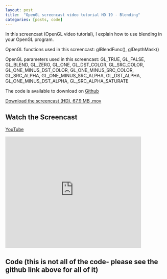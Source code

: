 ```yaml
---
layout: post
title:  "OpenGL screencast video tutorial HD 19 - Blending"
categories: [posts, code]
---
```

In this screencast (OpenGL video tutorial), I explain how to use blending in your OpenGL program.

OpenGL functions used in this screencast:
glBlendFunc(), glDepthMask()

OpenGL parameters used in this screencast:
GL_TRUE, GL_FALSE, GL_BLEND, GL_ZERO, GL_ONE, GL_DST_COLOR, GL_SRC_COLOR, GL_ONE_MINUS_DST_COLOR, GL_ONE_MINUS_SRC_COLOR, GL_SRC_ALPHA, GL_ONE_MINUS_SRC_ALPHA, GL_DST_ALPHA, GL_ONE_MINUS_DST_ALPHA, GL_SRC_ALPHA_SATURATE

The code is available to download on [Github](https://github.com/davidwparker/opengl-screencasts-2)

[Download the screencast (HD), 67.9 MB .mov](https://dl.dropboxusercontent.com/s/ipv4rwl6nhomjgk/episode-019.mov?dl=1)

## Watch the Screencast

[YouTube](http://www.youtube.com/watch?v=dx929y43x4M)

<iframe width="425" height="349" src="http://www.youtube.com/embed/dx929y43x4M?hl=en&fs=1" frameborder="0" allowfullscreen></iframe>

## Code (this is not all of the code- please see the github link above for all of it)

<script src="https://gist.github.com/1487718.js"></script>
